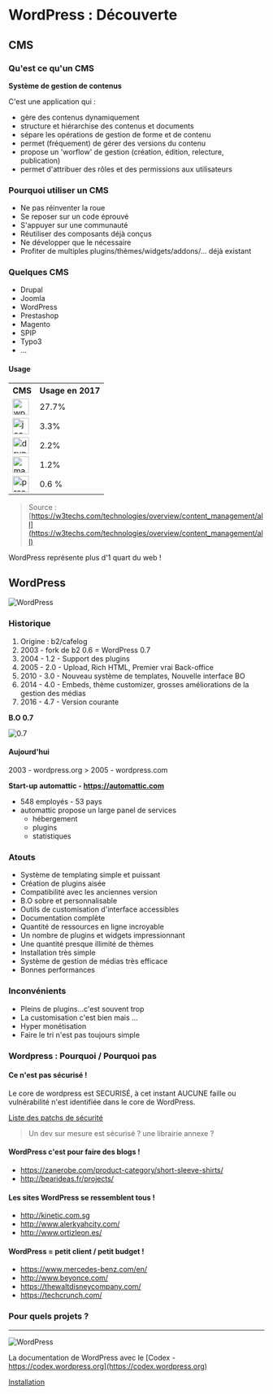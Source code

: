 # WordPress : Découverte

## CMS

### Qu'est ce qu'un CMS

**Système de gestion de contenus**

C'est une application qui :
- gère des contenus dynamiquement
- structure et hiérarchise des contenus et documents
- sépare les opérations de gestion de forme et de contenu
- permet (fréquement) de gérer des versions du contenu
- propose un 'worflow' de gestion (création, édition, relecture, publication)
- permet d'attribuer des rôles et des permissions aux utilisateurs

### Pourquoi utiliser un CMS

- Ne pas réinventer la roue
- Se reposer sur un code éprouvé
- S'appuyer sur une communauté
- Réutiliser des composants déjà conçus
- Ne développer que le nécessaire
- Profiter de multiples plugins/thèmes/widgets/addons/... déjà existant

### Quelques CMS

- Drupal
- Joomla
- WordPress
- Prestashop
- Magento
- SPIP
- Typo3
- ...

#### Usage

<table>
<tr>
	<th>CMS</th>
	<th>Usage en 2017</th>
</tr>
<tr>
	<td><img width="32" src="https://s.w.org/about/images/logos/wordpress-logo-32.png" alt="wp"></td>
	<td>27.7%</td>
</tr>
<tr>
	<td><img width="32" src="https://cdn.joomla.org/images/Joomla_logo.png" alt="joomla"></td>
	<td>3.3%</td>
</tr>
<tr>
	<td><img height="32" src="https://www.drupal.org/files/drupal%208%20logo%20isolated%20CMYK%2072.png" alt="drupal"></td>
	<td>2.2%</td>
</tr>
<tr>
	<td><img height="32" src="https://www.plan2pixel.com/wp-content/uploads/2016/10/magento.png" alt="magento"></td>
	<td>1.2%</td>
</tr>
<tr>
	<td><img height="32" src="https://img-cdn.prestashop.com/media-kit/prestashop-gliph.png" alt="prestashop"></td>
	<td>0.6 %</td>
</tr>
</table>

> Source : [https://w3techs.com/technologies/overview/content_management/all](https://w3techs.com/technologies/overview/content_management/all)

WordPress représente plus d'1 quart du web !

## WordPress

![WordPress](https://s.w.org/about/images/logos/wordpress-logo-stacked-rgb.png)

### Historique

1. Origine : b2/cafelog
2. 2003 - fork de b2 0.6 = WordPress 0.7
3. 2004 - 1.2 - Support des plugins
4. 2005 - 2.0 - Upload, Rich HTML, Premier vrai Back-office
5. 2010 - 3.0 - Nouveau système de templates, Nouvelle interface BO
6. 2014 - 4.0 - Embeds, thème customizer, grosses améliorations de la gestion des médias
7. 2016 - 4.7 - Version courante

**B.O 0.7**

![0.7](https://s3-torquehhvm-wpengine.netdna-ssl.com/uploads/2015/05/WordPress-0.7.jpg)

#### Aujourd'hui 
2003 - wordpress.org > 2005 - wordpress.com

**Start-up automattic - https://automattic.com**

- 548 employés - 53 pays
- automattic propose un large panel de services
	- hébergement
	- plugins
	- statistiques

### Atouts

* Système de templating simple et puissant
* Création de plugins aisée
* Compatibilité avec les anciennes version
* B.O sobre et personnalisable
* Outils de customisation d'interface accessibles
* Documentation complète
* Quantité de ressources en ligne incroyable
* Un nombre de plugins et widgets impressionnant
* Une quantité presque illimité de thèmes
* Installation très simple
* Système de gestion de médias très efficace
* Bonnes performances

### Inconvénients

* Pleins de plugins...c'est souvent trop
* La customisation c'est bien mais ...
* Hyper monétisation
* Faire le tri n'est pas toujours simple

### Wordpress : Pourquoi / Pourquoi pas

#### Ce n'est pas sécurisé !

Le core de wordpress est SECURISÉ, à cet instant AUCUNE faille ou vulnérabilité n'est identifiée dans le core de WordPress.

[Liste des patchs de sécurité](https://wordpress.org/news/category/security/)

> Un dev sur mesure est sécurisé ? une librairie annexe ?

#### WordPress c'est pour faire des blogs !

- https://zanerobe.com/product-category/short-sleeve-shirts/
- http://bearideas.fr/projects/

#### Les sites WordPress se ressemblent tous !

- http://kinetic.com.sg
- http://www.alerkyahcity.com/
- http://www.ortizleon.es/

#### WordPress = petit client / petit budget !

- https://www.mercedes-benz.com/en/
- http://www.beyonce.com/
- https://thewaltdisneycompany.com/
- https://techcrunch.com/

### Pour quels projets ?

--- 
![WordPress](https://s.w.org/about/images/logos/wordpress-logo-stacked-rgb.png)

La documentation de WordPress avec le [Codex - https://codex.wordpress.org](https://codex.wordpress.org)

[Installation](installation-classique.md)